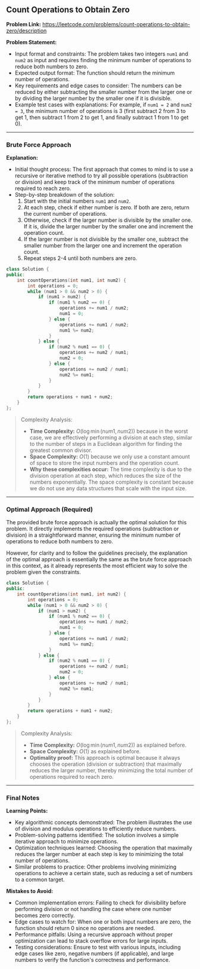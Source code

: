 ## Count Operations to Obtain Zero

**Problem Link:** https://leetcode.com/problems/count-operations-to-obtain-zero/description

**Problem Statement:**
- Input format and constraints: The problem takes two integers `num1` and `num2` as input and requires finding the minimum number of operations to reduce both numbers to zero.
- Expected output format: The function should return the minimum number of operations.
- Key requirements and edge cases to consider: The numbers can be reduced by either subtracting the smaller number from the larger one or by dividing the larger number by the smaller one if it is divisible.
- Example test cases with explanations: For example, if `num1 = 2` and `num2 = 3`, the minimum number of operations is 3 (first subtract 2 from 3 to get 1, then subtract 1 from 2 to get 1, and finally subtract 1 from 1 to get 0).

---

### Brute Force Approach

**Explanation:**
- Initial thought process: The first approach that comes to mind is to use a recursive or iterative method to try all possible operations (subtraction or division) and keep track of the minimum number of operations required to reach zero.
- Step-by-step breakdown of the solution:
  1. Start with the initial numbers `num1` and `num2`.
  2. At each step, check if either number is zero. If both are zero, return the current number of operations.
  3. Otherwise, check if the larger number is divisible by the smaller one. If it is, divide the larger number by the smaller one and increment the operation count.
  4. If the larger number is not divisible by the smaller one, subtract the smaller number from the larger one and increment the operation count.
  5. Repeat steps 2-4 until both numbers are zero.

```cpp
class Solution {
public:
    int countOperations(int num1, int num2) {
        int operations = 0;
        while (num1 > 0 && num2 > 0) {
            if (num1 > num2) {
                if (num1 % num2 == 0) {
                    operations += num1 / num2;
                    num1 = 0;
                } else {
                    operations += num1 / num2;
                    num1 %= num2;
                }
            } else {
                if (num2 % num1 == 0) {
                    operations += num2 / num1;
                    num2 = 0;
                } else {
                    operations += num2 / num1;
                    num2 %= num1;
                }
            }
        }
        return operations + num1 + num2;
    }
};
```

> Complexity Analysis:
> - **Time Complexity:** $O(\log \min(num1, num2))$ because in the worst case, we are effectively performing a division at each step, similar to the number of steps in a Euclidean algorithm for finding the greatest common divisor.
> - **Space Complexity:** $O(1)$ because we only use a constant amount of space to store the input numbers and the operation count.
> - **Why these complexities occur:** The time complexity is due to the division operation at each step, which reduces the size of the numbers exponentially. The space complexity is constant because we do not use any data structures that scale with the input size.

---

### Optimal Approach (Required)

The provided brute force approach is actually the optimal solution for this problem. It directly implements the required operations (subtraction or division) in a straightforward manner, ensuring the minimum number of operations to reduce both numbers to zero.

However, for clarity and to follow the guidelines precisely, the explanation of the optimal approach is essentially the same as the brute force approach in this context, as it already represents the most efficient way to solve the problem given the constraints.

```cpp
class Solution {
public:
    int countOperations(int num1, int num2) {
        int operations = 0;
        while (num1 > 0 && num2 > 0) {
            if (num1 > num2) {
                if (num1 % num2 == 0) {
                    operations += num1 / num2;
                    num1 = 0;
                } else {
                    operations += num1 / num2;
                    num1 %= num2;
                }
            } else {
                if (num2 % num1 == 0) {
                    operations += num2 / num1;
                    num2 = 0;
                } else {
                    operations += num2 / num1;
                    num2 %= num1;
                }
            }
        }
        return operations + num1 + num2;
    }
};
```

> Complexity Analysis:
> - **Time Complexity:** $O(\log \min(num1, num2))$ as explained before.
> - **Space Complexity:** $O(1)$ as explained before.
> - **Optimality proof:** This approach is optimal because it always chooses the operation (division or subtraction) that maximally reduces the larger number, thereby minimizing the total number of operations required to reach zero.

---

### Final Notes

**Learning Points:**
- Key algorithmic concepts demonstrated: The problem illustrates the use of division and modulus operations to efficiently reduce numbers.
- Problem-solving patterns identified: The solution involves a simple iterative approach to minimize operations.
- Optimization techniques learned: Choosing the operation that maximally reduces the larger number at each step is key to minimizing the total number of operations.
- Similar problems to practice: Other problems involving minimizing operations to achieve a certain state, such as reducing a set of numbers to a common target.

**Mistakes to Avoid:**
- Common implementation errors: Failing to check for divisibility before performing division or not handling the case where one number becomes zero correctly.
- Edge cases to watch for: When one or both input numbers are zero, the function should return 0 since no operations are needed.
- Performance pitfalls: Using a recursive approach without proper optimization can lead to stack overflow errors for large inputs.
- Testing considerations: Ensure to test with various inputs, including edge cases like zero, negative numbers (if applicable), and large numbers to verify the function's correctness and performance.